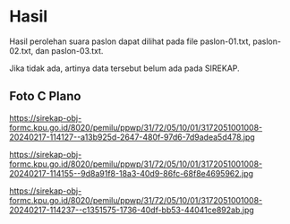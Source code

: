 # Hasil

Hasil perolehan suara paslon dapat dilihat pada file paslon-01.txt, paslon-02.txt, dan paslon-03.txt.

Jika tidak ada, artinya data tersebut belum ada pada SIREKAP.

## Foto C Plano

https://sirekap-obj-formc.kpu.go.id/8020/pemilu/ppwp/31/72/05/10/01/3172051001008-20240217-114127--a13b925d-2647-480f-97d6-7d9adea5d478.jpg

https://sirekap-obj-formc.kpu.go.id/8020/pemilu/ppwp/31/72/05/10/01/3172051001008-20240217-114155--9d8a91f8-18a3-40d9-86fc-68f8e4695962.jpg

https://sirekap-obj-formc.kpu.go.id/8020/pemilu/ppwp/31/72/05/10/01/3172051001008-20240217-114237--c1351575-1736-40df-bb53-44041ce892ab.jpg
